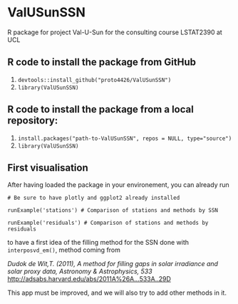 # ValUSunSSN
R package for project Val-U-Sun for the consulting course LSTAT2390 at UCL

## R code to install the package from GitHub
1. `devtools::install_github("proto4426/ValUSunSSN")`
2. `library(ValUSunSSN)`

## R code to install the package from a local repository:
1. `install.packages("path-to-ValUSunSSN", repos = NULL, type="source")`
2. `library(ValUSunSSN)`


## First visualisation 

After having loaded the package in your environement, you can already run

`# Be sure to have plotly and ggplot2 already installed`

`runExample('stations') # Comparison of stations and methods by SSN`

`runExample('residuals') # Comparison of stations and methods by residuals`

to have a first idea of the filling method for the SSN done with `interposvd_em()`, method coming from 

*Dudok de Wit,T. (2011), A method for filling gaps in solar irradiance and solar proxy data, Astronomy & Astrophysics, 533*
http://adsabs.harvard.edu/abs/2011A%26A...533A..29D

This app must be improved, and we will also try to add other methods in it. 
